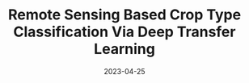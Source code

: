 ---
title: "Remote Sensing Based Crop Type Classification Via Deep Transfer Learning"
collection: publications
permalink: /publication/transfer-learning
excerpt: 'This paper evaluates various transfer learning strategies for classifying VHR imagery for crop classification.'
date: 2023-04-25
venue: 'IEEE Journal of Selected Topics in Applied Earth Observations and Remote Sensing'
paperurl: 'https://ieeexplore.ieee.org/abstract/document/10108000'
citation: 'Gadiraju, Krishna Karthik, Bharathkumar Ramachandra, Zexi Chen, and Ranga Raju Vatsavai. "Multimodal deep learning based crop classification using multispectral and multitemporal satellite imagery." In Proceedings of the 26th ACM SIGKDD International Conference on knowledge discovery & data mining, pp. 3234-3242. 2020.'

---